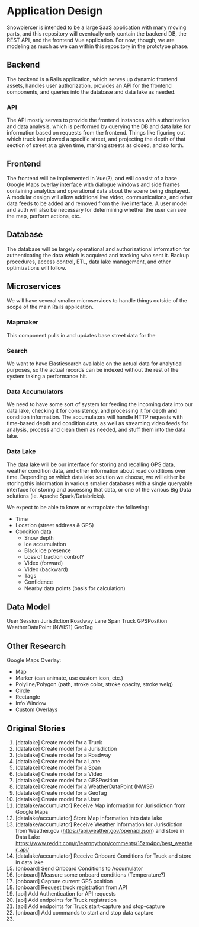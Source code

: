 # Application Design

Snowpiercer is intended to be a large SaaS application with many moving parts, and this repository will eventually only contain the backend DB, the REST API, and the frontend Vue application. For now, though, we are modeling as much as we can within this repository in the prototype phase.

## Backend

The backend is a Rails application, which serves up dynamic frontend assets, handles user authorization, provides an API for the frontend components, and queries into the database and data lake as needed.

### API

The API mostly serves to provide the frontend instances with authorization and data analysis, which is performed by querying the DB and data lake for information based on requests from the frontend. Things like figuring out which truck last plowed a specific street, and projecting the depth of that section of street at a given time, marking streets as closed, and so forth.

## Frontend

The frontend will be implemented in Vue(?), and will consist of a base Google Maps overlay interface with dialogue windows and side frames containing analytics and operational data about the scene being displayed. A modular design will allow additional live video, communications, and other data feeds to be added and removed from the live interface. A user model and auth will also be necessary for determining whether the user can see the map, perform actions, etc.

## Database

The database will be largely operational and authorizational information for authenticating the data which is acquired and tracking who sent it. Backup procedures, access control, ETL, data lake management, and other optimizations will follow.

## Microservices

We will have several smaller microservices to handle things outside of the scope of the main Rails application.

### Mapmaker

This component pulls in and updates base street data for the 

### Search

We want to have Elasticsearch available on the actual data for analytical purposes, so the actual records can be indexed without the rest of the system taking a performance hit.

### Data Accumulators

We need to have some sort of system for feeding the incoming data into our data lake, checking it for consistency, and processing it for depth and condition information. The accumulators will handle HTTP requests with time-based depth and condition data, as well as streaming video feeds for analysis, process and clean them as needed, and stuff them into the data lake.

### Data Lake

The data lake will be our interface for storing and recalling GPS data, weather condition data, and other information about road conditions over time. Depending on which data lake solution we choose, we will either be storing this information in various smaller databases with a single queryable interface for storing and accessing that data, or one of the various Big Data solutions (ie. Apache Spark/Databricks).

We expect to be able to know or extrapolate the following:

- Time
- Location (street address & GPS)
- Condition data
    - Snow depth
    - Ice accumulation
    - Black ice presence
    - Loss of traction control?
    - Video (forward)
    - Video (backward)
    - Tags
    - Confidence
    - Nearby data points (basis for calculation)

## Data Model

User
Session
Jurisdiction
    Roadway
        Lane
            Span
Truck
GPSPosition
WeatherDataPoint (NWIS?)
GeoTag

## Other Research

Google Maps Overlay:
- Map
- Marker (can animate, use custom icon, etc.)
- Polyline/Polygon (path, stroke color, stroke opacity, stroke weig)
- Circle
- Rectangle
- Info Window
- Custom Overlays

## Original Stories

1. [datalake] Create model for a Truck
2. [datalake] Create model for a Jurisdiction
3. [datalake] Create model for a Roadway
4. [datalake] Create model for a Lane
5. [datalake] Create model for a Span
6. [datalake] Create model for a Video
7. [datalake] Create model for a GPSPosition
8. [datalake] Create model for a WeatherDataPoint (NWIS?)
9. [datalake] Create model for a GeoTag
10. [datalake] Create model for a User
11. [datalake/accumulator] Receive Map information for Jurisdiction from Google Maps
12. [datalake/accumulator] Store Map information into data lake
13. [datalake/accumulator] Receive Weather information for Jurisdiction from Weather.gov (https://api.weather.gov/openapi.json) and store in Data Lake
    https://www.reddit.com/r/learnpython/comments/15zm4pq/best_weather_api/ 
14. [datalake/accumulator] Receive Onboard Conditions for Truck and store in data lake
15. [onboard] Send Onboard Conditions to Accumulator
16. [onboard] Measure some onboard conditions (Temperature?)
17. [onboard] Capture current GPS position
18. [onboard] Request truck registration from API
19. [api] Add Authentication for API requests
20. [api] Add endpoints for Truck registration
21. [api] Add endpoints for Truck start-capture and stop-capture
22. [onboard] Add commands to start and stop data capture
23. 
